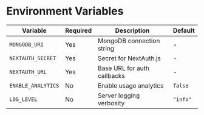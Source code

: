 # Environment Variables

| Variable           | Required | Description                 | Default  |
| ------------------ | -------- | --------------------------- | -------- |
| `MONGODB_URI`      | Yes      | MongoDB connection string   | -        |
| `NEXTAUTH_SECRET`  | Yes      | Secret for NextAuth.js      | -        |
| `NEXTAUTH_URL`     | Yes      | Base URL for auth callbacks | -        |
| `ENABLE_ANALYTICS` | No       | Enable usage analytics      | `false`  |
| `LOG_LEVEL`        | No       | Server logging verbosity    | `"info"` |
